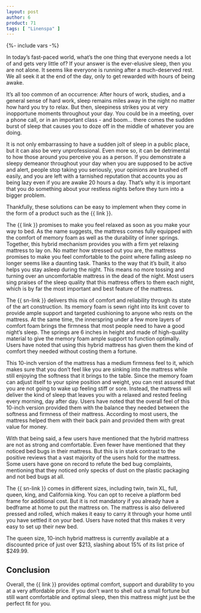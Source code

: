 ```yaml
---
layout: post
author: 6
product: 71
tags: [ "Linenspa" ]
---
```


{%- include vars -%}

In today’s fast-paced world, what’s the one thing that everyone needs a lot of and gets very little of? If your answer is the ever-elusive sleep, then you are not alone. It seems like everyone is running after a much-deserved rest. We all seek it at the end of the day, only to get rewarded with hours of being awake.


It’s all too common of an occurrence: After hours of work, studies, and a general sense of hard work, sleep remains miles away in the night no matter how hard you try to relax. But then, sleepiness strikes you at very inopportune moments throughout your day. You could be in a meeting, over a phone call, or in an important class - and boom… there comes the sudden burst of sleep that causes you to doze off in the middle of whatever you are doing.

It is not only embarrassing to have a sudden jolt of sleep in a public place, but it can also be very unprofessional. Even more so, it can be detrimental to how those around you perceive you as a person. If you demonstrate a sleepy demeanor throughout your day when you are supposed to be active and alert, people stop taking you seriously, your opinions are brushed off easily, and you are left with a tarnished reputation that accounts you as being lazy even if you are awake 20 hours a day. That’s why it is important that you do something about your restless nights before they turn into a bigger problem.

Thankfully, these solutions can be easy to implement when they come in the form of a product such as the {{ link }}.

The {{ link }} promises to make you feel relaxed as soon as you make your way to bed. As the name suggests, the mattress comes fully equipped with the comfort of memory foam as well as the durability of inner springs. Together, this hybrid mechanism provides you with a firm yet relaxing mattress to lay on. No matter how stressed out you are, the mattress promises to make you feel comfortable to the point where falling asleep no longer seems like a daunting task. Thanks to the way that it’s built, it also helps you stay asleep during the night. This means no more tossing and turning over an uncomfortable mattress in the dead of the night. Most users sing praises of the sleep quality that this mattress offers to them each night, which is by far the most important and best feature of the mattress.

  
The {{ sn-link }} delivers this mix of comfort and reliability through its state of the art construction. Its memory foam is sewn right into its knit cover to provide ample support and targeted cushioning to anyone who rests on the mattress. At the same time, the innerspring under a few more layers of comfort foam brings the firmness that most people need to have a good night’s sleep. The springs are 6 inches in height and made of high-quality material to give the memory foam ample support to function optimally. Users have noted that using this hybrid mattress has given them the kind of comfort they needed without costing them a fortune.

  

This 10-inch version of the mattress has a medium firmness feel to it, which makes sure that you don’t feel like you are sinking into the mattress while still enjoying the softness that it brings to the table. Since the memory foam can adjust itself to your spine position and weight, you can rest assured that you are not going to wake up feeling stiff or sore. Instead, the mattress will deliver the kind of sleep that leaves you with a relaxed and rested feeling every morning, day after day. Users have noted that the overall feel of this 10-inch version provided them with the balance they needed between the softness and firmness of their mattress. According to most users, the mattress helped them with their back pain and provided them with great value for money.

  

With that being said, a few users have mentioned that the hybrid mattress are not as strong and comfortable. Even fewer have mentioned that they noticed bed bugs in their mattress. But this is in stark contrast to the positive reviews that a vast majority of the users hold for the mattress. Some users have gone on record to refute the bed bug complaints, mentioning that they noticed only specks of dust on the plastic packaging and not bed bugs at all.

  
The {{ sn-link }} comes in different sizes, including twin, twin XL, full, queen, king, and California king. You can opt to receive a platform bed frame for additional cost. But it is not mandatory if you already have a bedframe at home to put the mattress on. The mattress is also delivered pressed and rolled, which makes it easy to carry it through your home until you have settled it on your bed. Users have noted that this makes it very easy to set up their new bed.

  

The queen size, 10-inch hybrid mattress is currently available at a discounted price of just over $213, slashing about 15% of its list price of $249.99.

  

## Conclusion

Overall, the {{ link }} provides optimal comfort, support and durability to you at a very affordable price. If you don’t want to shell out a small fortune but still want comfortable and optimal sleep, then this mattress might just be the perfect fit for you.

